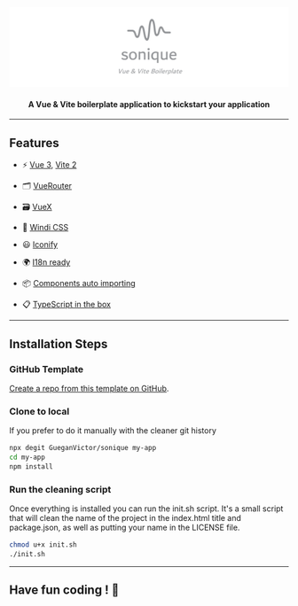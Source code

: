 <p align='center'>
  <img src='https://raw.githubusercontent.com/GueganVictor/GueganVictor/master/sonique.png' alt='Vue3-boilerplate'/>
</p>

<h4 align='center'>
A Vue & Vite boilerplate application to kickstart your application
</h4>

<hr/>

## Features

- ⚡️ [Vue 3](https://github.com/vuejs/vue-next), [Vite 2](https://github.com/vitejs/vite)

- 🗂 [VueRouter](https://router.vuejs.org/)

- 🗃 [VueX](https://next.vuex.vuejs.org/)

- 🎨 [Windi CSS](https://github.com/windicss/windicss)

- 😃 [Iconify](./src/components)

- 🌍 [I18n ready](https://github.com/antfu/vite-plugin-md)

- 📦 [Components auto importing](https://github.com/antfu/vite-plugin-components)

- 📋 [TypeScript in the box](https://v3.vuejs.org/guide/typescript-support.html#typescript-support)

<hr/>

## Installation Steps

### GitHub Template

[Create a repo from this template on GitHub](https://github.com/GueganVictor/sonique/generate).

### Clone to local

If you prefer to do it manually with the cleaner git history

```bash
npx degit GueganVictor/sonique my-app
cd my-app
npm install
```

### Run the cleaning script

Once everything is installed you can run the init.sh script. It's a small script that will clean the name of the project in the index.html title and package.json, as well as putting your name in the LICENSE file.

```bash
chmod u+x init.sh
./init.sh
```

<hr/>

## Have fun coding ! 🤖
